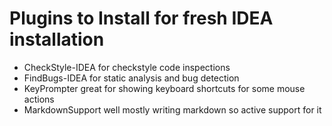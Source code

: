 # Plugins to Install for fresh IDEA installation

* CheckStyle-IDEA for checkstyle code inspections
* FindBugs-IDEA for static analysis and bug detection
* KeyPrompter great for showing keyboard shortcuts for some mouse actions
* MarkdownSupport well mostly writing markdown so active support for it
